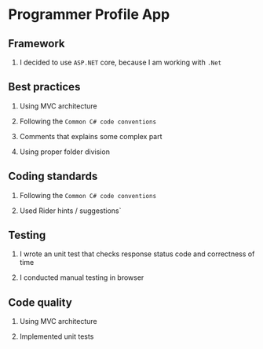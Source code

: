 # Programmer Profile App

## Framework
    
1. I decided to use `ASP.NET` core, because I am working with `.Net`

## Best practices

1. Using MVC architecture

2. Following the `Common C# code conventions`

3. Comments that explains some complex part

4. Using proper folder division

## Coding standards

1. Following the `Common C# code conventions`

2. Used Rider hints / suggestions`

## Testing

1. I wrote an unit test that checks response status code and correctness of time

2. I conducted manual testing in browser


## Code quality

1. Using MVC architecture

2. Implemented unit tests